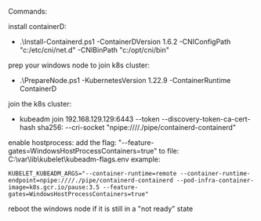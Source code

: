 Commands:

install containerD:
- .\Install-Containerd.ps1 -ContainerDVersion 1.6.2 -CNIConfigPath "c:/etc/cni/net.d" -CNIBinPath "c:/opt/cni/bin"

prep your windows node to join k8s cluster:
- .\PrepareNode.ps1 -KubernetesVersion 1.22.9 -ContainerRuntime ContainerD

join the k8s cluster:
- kubeadm join 192.168.129.129:6443 --token <token> --discovery-token-ca-cert-hash sha256:<hash> --cri-socket "npipe:////./pipe/containerd-containerd"

enable hostprocess:
add the flag: "--feature-gates=WindowsHostProcessContainers=true"
to file: C:\var\lib\kubelet\kubeadm-flags.env
example:
```
KUBELET_KUBEADM_ARGS="--container-runtime=remote --container-runtime-endpoint=npipe:////./pipe/containerd-containerd --pod-infra-container-image=k8s.gcr.io/pause:3.5 --feature-gates=WindowsHostProcessContainers=true"
```

reboot the windows node if it is still in a "not ready" state
